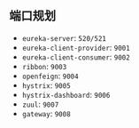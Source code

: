 ## 端口规划

- `eureka-server`: `520/521`
- `eureka-client-provider`: `9001`
- `eureka-client-consumer`: `9002`
- `ribbon`: `9003`
- `openfeign`: `9004`
- `hystrix`: `9005`
- `hystrix-dashboard`: `9006`
- `zuul`: `9007`
- `gateway`: `9008`